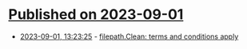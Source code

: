 # [Published on 2023-09-01](index.md)

* [2023-09-01, 13:23:25](https://lobste.rs/s/eginyy/filepath_clean_terms_conditions_apply) - [filepath.Clean: terms and conditions apply](https://tortel.li/post/dirty_filepath/)
